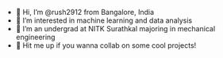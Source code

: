 - 👋 Hi, I’m @rush2912 from Bangalore, India
- 👀 I’m interested in machine learning and data analysis
- 🌱 I’m an undergrad at NITK Surathkal majoring in mechanical engineering
- 🤝 Hit me up if you wanna collab on some cool projects!


<!---
rush2912/rush2912 is a ✨ special ✨ repository because its `README.md` (this file) appears on your GitHub profile.
You can click the Preview link to take a look at your changes.
--->

